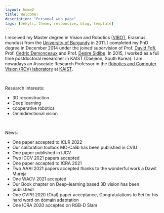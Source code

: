 ```yaml
---
layout: home2
title: Welcome!
description: "Personal web page"
tags: [Jekyll, theme, responsive, blog, template]
---
```



I received my Master degree in Vision and Robotics ([VIBOT](https://www.vibot.org/), Erasmus mundus) from the [University of Burgundy](https://en.u-bourgogne.fr/) in 2011. I completed my PhD degree in December 2014 under the joined supervision of Prof. [David Fofi](http://www.davidfofi.net/), Prof. [Cedric Demonceaux](http://vibot.cnrs.fr/ceacutedric-demonceaux.html) and Prof. [Desire Sidibe](https://sites.google.com/view/dsidibe/). In 2015, I worked as a full time postdoctoral researcher in KAIST (Daejeon, South Korea). I am nowadays an Associate Research Professor in the [Robotics and Computer Vision (RCV) laboratory](http://rcv.kaist.ac.kr/) at [KAIST](https://www.kaist.ac.kr).

<br>

Research interests:
* 3D reconstruction
* Deep learning
* cooperative robotics
* Omnidirectional vision

<br>

News:
* One paper accepted to ICLR 2022
* Our calibration toolbox MC-Calib has been published in CVIU
* One paper published in IJCV
* Two ICCV 2021 papers accepted
* One paper accepted to ICRA 2021
* Two AAAI 2021 papers accepted thanks to the wonderful work a Dawit Mureja
* One WACV 2021 accepted
* Our Book chapter on Deep-learning based 3D vision has been published!
* One CVPR 2020 (Oral) paper acceptance, Congratulations to Fei for his hard word on domain adaptation
* One ICRA 2020 accepted on RGB-D Slam

